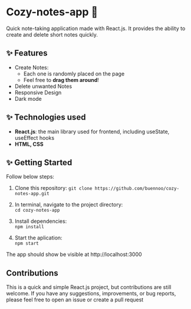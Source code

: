# Cozy-notes-app 📝
Quick note-taking application made with React.js. It provides the ability to create and delete short notes quickly.

## ✨ Features
* Create Notes:
    - Each one is randomly placed on the page
    - Feel free to **drag them around**!
* Delete unwanted Notes
* Responsive Design
* Dark mode

## ✨ Technologies used
* **React.js**: the main library used for frontend, including useState, useEffect hooks
* **HTML, CSS**

## ✨ Getting Started
Follow below steps:
1. Clone this repository:
`git clone https://github.com/buennoo/cozy-notes-app.git`

2. In terminal, navigate to the project directory:\
`cd cozy-notes-app`

3. Install dependencies:\
`npm install`

4. Start the aplication:\
`npm start`

The app should show be visible at http://localhost:3000

## Contributions
This is a quick and simple React.js project, but contributions are still welcome. If you have any suggestions, improvements, or bug reports, please feel free to open an issue or create a pull request

